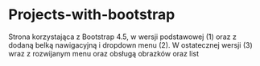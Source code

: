 # Projects-with-bootstrap
Strona korzystająca z Bootstrap 4.5, w wersji podstawowej (1) oraz z dodaną belką nawigacyjną i dropdown menu (2). W ostatecznej wersji (3) wraz z rozwijanym menu oraz obsługą obrazków oraz list
